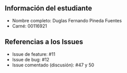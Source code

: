 ## Información del estudiante
- Nombre completo: Duglas Fernando Pineda Fuentes
- Carné: 00116921

## Referencias a los Issues
- Issue de feature: #11
- Issue de bug: #12
- Issue comentado (discusión): #47 y 50